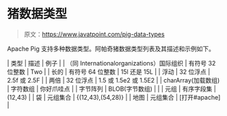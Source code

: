 # 猪数据类型

> 原文：<https://www.javatpoint.com/pig-data-types>

Apache Pig 支持多种数据类型。阿帕奇猪数据类型列表及其描述和示例如下。

| 类型 | 描述 | 例子 |
| （同 Internationalorganizations）国际组织 | 有符号 32 位整数 | Two |
| 长的 | 有符号 64 位整数 | 15l 还是 15L |
| 浮动 | 32 位浮点 | 2.5f 或 2.5F |
| 两倍 | 32 位浮点 | 1.5 或 1.5e2 或 1.5E2 |
| charArray(加载数组) | 字符数组 | 你好爪哇点 |
| 字节阵列 | BLOB(字节数组) |  |
| 元组 | 有序字段集 | (12,43) |
| 袋 | 元组集合 | {(12,43),(54,28)} |
| 地图 | 元组集合 | [打开#apache] |